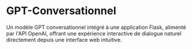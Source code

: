 # GPT-Conversationnel
Un modèle GPT conversationnel intégré à une application Flask, alimenté par l'API OpenAI, offrant une expérience interactive de dialogue naturel directement depuis une interface web intuitive.
